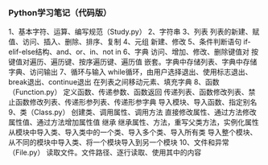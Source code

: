 ### Python学习笔记（代码版）
1、基本字符、运算、编写规范（Study.py）
2、字符串
3、列表
    列表的新建、赋值、访问、插入、删除、排序、复制
4、元组
    新建、修改
5、条件判断语句
    if-elif-else结构、and、or、in、not in
6、字典
    访问、增加、修改、删除键值对
    按键值对遍历、遍历键、按序遍历键、遍历值
    嵌套。字典中存储列表、字典中存储字典、访问输出
7、循环与输入
    while循环，由用户选择退出、使用标志退出、break退出、continue退出
    在列表之间移动元素、填充字典
8、函数（Function.py）
    定义函数、传递参数、函数返回
    传递列表、函数修改列表、禁止函数修改列表、传递形参列表、传递形参字典
    导入模块、导入函数、指定别名
9、类（Class.py）
    创建类、调用属性、调用方法
    直接修改属性、通过方法修改属性值、通过方法增加属性值
    继承 继承属性、方法，重写父类方法，实例化属性
    从模块中导入类、导入类中的一个类、导入多个类、导入所有类
    导入整个模块、从不同的模块中导入类、将一个模块导入到另一个模块
10、文件和异常（File.py）
    读取文件。文件路径、逐行读取、使用其中的内容